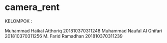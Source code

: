 # camera_rent

KELOMPOK :

Muhammad Haikal Atthoriq
201810370311248
Muhammad Naufal Al Ghifari
201810370311256
M. Farid Ramadhan
201810370311239
